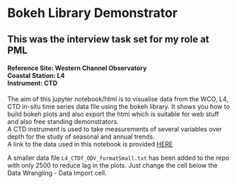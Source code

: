 # Bokeh Library Demonstrator 

## This was the interview task set for my role at PML 

#### Reference Site: Western Channel Observatory <br> Coastal Station: L4 <br> Instrument: CTD 

The aim of this jupyter notebook/html is to visualise data from the WCO, L4, CTD in-situ time series data file using the bokeh library. It shows you how to build bokeh plots and also export the html which is suitable for web stuff and also free standing demonstrators. 
<br>
A CTD instrument is used to take measurements of several variables over depth for the study of seasonal and
annual trends. <br>
A link to the data used in this notebook is provided [HERE](https://www.dropbox.com/s/nz2xotqglirl0wy/L4_CTDf_ODV_format.txt?dl=0)

A smaller data file `L4_CTDf_ODV_formatSmall.txt` has been added to the repo with only 2500 to reduce lag in the plots. Just change the cell below the Data Wrangling - Data Import cell. 
